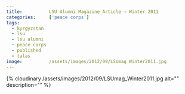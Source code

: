 ```yaml
---
title:			LSU Alumni Magazine Article – Winter 2011
categories:		['peace corps']
tags:
  - kyrgyzstan
  - lsu
  - lsu alumni
  - peace corps
  - published
  - talas
image:			/assets/images/2012/09/LSUmag_Winter2011.jpg
---
```


{% cloudinary /assets/images/2012/09/LSUmag_Winter2011.jpg alt="" description="" %}